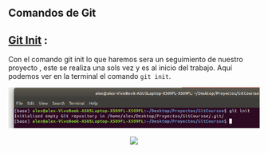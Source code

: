 ## Comandos de Git

## [Git Init](https://git-scm.com/docs/git-init) :

Con el comando git init lo que haremos sera un seguimiento de nuestro proyecto , este se realiza una sols vez y es al inicio del trabajo.
Aquí podemos ver en la terminal el comando  ` git init `.

<p align="center">

<img src="src/init.png" width="700"/>

<p align="center"></p>

</p align="center">

<p align="center">

<img  height="auto" width="500" src="https://github.com/alexliqu09/GitCourse/blob/main/src/graficagit.png"/>

</p align="center">